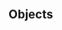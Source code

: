 <div id="title">

## Objects
</div>

<div id="body">

<include src="basic/container-inParent-asPanel.md" boilerplate />
<include src="abstraction/container-inParent-asPanel.md" boilerplate />
<include src="encapsulation/container-inParent-asPanel.md" boilerplate />

</div>